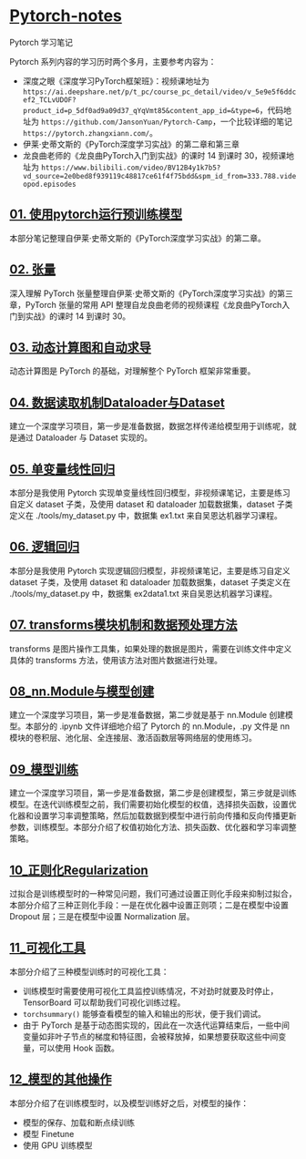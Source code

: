 # [Pytorch-notes](https://github.com/LiuWeiAIinBio/Pytorch-notes)
Pytorch 学习笔记

Pytorch 系列内容的学习历时两个多月，主要参考内容为：
- 深度之眼《深度学习PyTorch框架班》：视频课地址为 `https://ai.deepshare.net/p/t_pc/course_pc_detail/video/v_5e9e5f6ddcef2_TCLvUDOF?product_id=p_5df0ad9a09d37_qYqVmt85&content_app_id=&type=6`，代码地址为 `https://github.com/JansonYuan/Pytorch-Camp`，一个比较详细的笔记 `https://pytorch.zhangxiann.com/`。
- 伊莱·史蒂文斯的《PyTorch深度学习实战》的第二章和第三章
- 龙良曲老师的《龙良曲PyTorch入门到实战》的课时 14 到课时 30，视频课地址为 `https://www.bilibili.com/video/BV12B4y1k7b5?vd_source=2e0bed8f939119c48817ce61f4f75bdd&spm_id_from=333.788.videopod.episodes`

## [01. 使用pytorch运行预训练模型](https://github.com/LiuWeiAIinBio/Pytorch-notes/tree/main/01_%E4%BD%BF%E7%94%A8pytorch%E8%BF%90%E8%A1%8C%E9%A2%84%E8%AE%AD%E7%BB%83%E6%A8%A1%E5%9E%8B)
本部分笔记整理自伊莱·史蒂文斯的《PyTorch深度学习实战》的第二章。

## [02. 张量](https://github.com/LiuWeiAIinBio/Pytorch-notes/tree/main/02_%E5%BC%A0%E9%87%8F)
深入理解 PyTorch 张量整理自伊莱·史蒂文斯的《PyTorch深度学习实战》的第三章，PyTorch 张量的常用 API 整理自龙良曲老师的视频课程《龙良曲PyTorch入门到实战》的课时 14 到课时 30。

## [03. 动态计算图和自动求导](https://github.com/LiuWeiAIinBio/Pytorch-notes/tree/main/03_%E5%8A%A8%E6%80%81%E8%AE%A1%E7%AE%97%E5%9B%BE%E5%92%8C%E8%87%AA%E5%8A%A8%E6%B1%82%E5%AF%BC)
动态计算图是 PyTorch 的基础，对理解整个 PyTorch 框架非常重要。

## [04. 数据读取机制Dataloader与Dataset](https://github.com/LiuWeiAIinBio/Pytorch-notes/tree/main/04_%E6%95%B0%E6%8D%AE%E8%AF%BB%E5%8F%96%E6%9C%BA%E5%88%B6Dataloader%E4%B8%8EDataset)
建立一个深度学习项目，第一步是准备数据，数据怎样传递给模型用于训练呢，就是通过 Dataloader 与 Dataset 实现的。

## [05. 单变量线性回归](https://github.com/LiuWeiAIinBio/Pytorch-notes/tree/main/05_%E5%8D%95%E5%8F%98%E9%87%8F%E7%BA%BF%E6%80%A7%E5%9B%9E%E5%BD%92)
本部分是我使用 Pytorch 实现单变量线性回归模型，非视频课笔记，主要是练习自定义 dataset 子类，及使用 dataset 和 dataloader 加载数据集，dataset 子类定义在 ./tools/my_dataset.py 中，数据集 ex1.txt 来自吴恩达机器学习课程。

## [06. 逻辑回归](https://github.com/LiuWeiAIinBio/Pytorch-notes/tree/main/06_%E9%80%BB%E8%BE%91%E5%9B%9E%E5%BD%92)
本部分是我使用 Pytorch 实现逻辑回归模型，非视频课笔记，主要是练习自定义 dataset 子类，及使用 dataset 和 dataloader 加载数据集，dataset 子类定义在 ./tools/my_dataset.py 中，数据集 ex2data1.txt 来自吴恩达机器学习课程。

## [07. transforms模块机制和数据预处理方法](https://github.com/LiuWeiAIinBio/Pytorch-notes/tree/main/07_transforms%E6%A8%A1%E5%9D%97%E6%9C%BA%E5%88%B6%E5%92%8C%E6%95%B0%E6%8D%AE%E9%A2%84%E5%A4%84%E7%90%86%E6%96%B9%E6%B3%95)
transforms 是图片操作工具集，如果处理的数据是图片，需要在训练文件中定义具体的 transforms 方法，使用该方法对图片数据进行处理。

## [08_nn.Module与模型创建](https://github.com/LiuWeiAIinBio/Pytorch-notes/tree/main/08_nn.Module%E4%B8%8E%E6%A8%A1%E5%9E%8B%E5%88%9B%E5%BB%BA)
建立一个深度学习项目，第一步是准备数据，第二步就是基于 nn.Module 创建模型。本部分的 .ipynb 文件详细地介绍了 Pytorch 的 nn.Module，.py 文件是 nn 模块的卷积层、池化层、全连接层、激活函数层等网络层的使用练习。

## [09_模型训练](https://github.com/LiuWeiAIinBio/Pytorch-notes/tree/main/09_%E6%A8%A1%E5%9E%8B%E8%AE%AD%E7%BB%83)
建立一个深度学习项目，第一步是准备数据，第二步是创建模型，第三步就是训练模型。在迭代训练模型之前，我们需要初始化模型的权值，选择损失函数，设置优化器和设置学习率调整策略，然后加载数据到模型中进行前向传播和反向传播更新参数，训练模型。本部分介绍了权值初始化方法、损失函数、优化器和学习率调整策略。

## [10_正则化Regularization](https://github.com/LiuWeiAIinBio/Pytorch-notes/tree/main/10_%E6%AD%A3%E5%88%99%E5%8C%96Regularization)
过拟合是训练模型时的一种常见问题，我们可通过设置正则化手段来抑制过拟合，本部分介绍了三种正则化手段：一是在优化器中设置正则项；二是在模型中设置 Dropout 层；三是在模型中设置 Normalization 层。

## [11_可视化工具](https://github.com/LiuWeiAIinBio/Pytorch-notes/tree/main/11_%E5%8F%AF%E8%A7%86%E5%8C%96%E5%B7%A5%E5%85%B7)
本部分介绍了三种模型训练时的可视化工具：
- 训练模型时需要使用可视化工具监控训练情况，不对劲时就要及时停止，TensorBoard 可以帮助我们可视化训练过程。
- `torchsummary()` 能够查看模型的输入和输出的形状，便于我们调试。
- 由于 PyTorch 是基于动态图实现的，因此在一次迭代运算结束后，一些中间变量如非叶子节点的梯度和特征图，会被释放掉，如果想要获取这些中间变量，可以使用 Hook 函数。

## [12_模型的其他操作](https://github.com/LiuWeiAIinBio/Pytorch-notes/tree/main/12_%E6%A8%A1%E5%9E%8B%E7%9A%84%E5%85%B6%E4%BB%96%E6%93%8D%E4%BD%9C)
本部分介绍了在训练模型时，以及模型训练好之后，对模型的操作：
- 模型的保存、加载和断点续训练
- 模型 Finetune
- 使用 GPU 训练模型